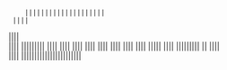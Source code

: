 
        ||||||||||||||||||||
     ||||
  ||||      
||||        |||||||||
||||      ||||     ||||
||||      ||||     ||||
||||      ||||     |||||
||||        ||||||||| ||
  ||||      
    ||||
      |||||||||||||||||||||||

<!---                  
SomebodysGone/SomebodysGone is a ✨ special ✨ repository because its `README.md` (this file) appears on your GitHub profile.
You can click the Preview link to take a look at your changes.
--->
